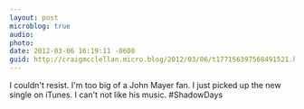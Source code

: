 ```yaml
---
layout: post
microblog: true
audio: 
photo: 
date: 2012-03-06 16:19:11 -0600
guid: http://craigmcclellan.micro.blog/2012/03/06/t177156397568491521.html
---
```

I couldn't resist. I'm too big of a John Mayer fan. I just picked up the new single on iTunes. I can't not like his music. #ShadowDays
